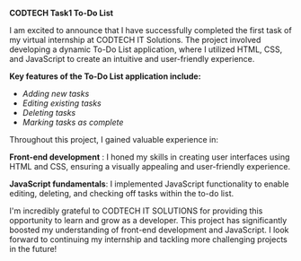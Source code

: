 **CODTECH Task1 To-Do List** 

I am excited to announce that I have successfully completed the first task of my virtual internship at CODTECH IT Solutions. The project involved developing a dynamic To-Do List application, where I utilized HTML, CSS, and JavaScript to create an intuitive and user-friendly experience.

**Key features of the To-Do List application include:**

* *Adding new tasks*
* *Editing existing tasks*
* *Deleting tasks*
* *Marking tasks as complete*

Throughout this project, I gained valuable experience in:

**Front-end development** : I honed my skills in creating user interfaces using HTML and CSS, ensuring a visually appealing and user-friendly experience.

**JavaScript fundamentals**: I implemented JavaScript functionality to enable editing, deleting, and checking off tasks within the to-do list.

I'm incredibly grateful to CODTECH IT SOLUTIONS for providing this opportunity to learn and grow as a developer. This project has significantly boosted my understanding of front-end development and JavaScript. I look forward to continuing my internship and tackling more challenging projects in the future!
